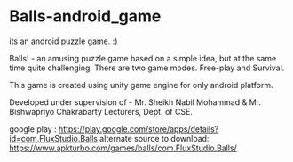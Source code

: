 # Balls-android_game
its an android puzzle game. :)

Balls! - an amusing puzzle game based on a simple idea, but at the same time quite challenging. 
There are two game modes. Free-play and Survival.

This game is created using unity game engine for only android platform.

Developed under supervision of - 
Mr. Sheikh Nabil Mohammad & 
Mr. Bishwapriyo Chakrabarty Lecturers, Dept. of CSE.

google play : https://play.google.com/store/apps/details?id=com.FluxStudio.Balls
alternate source to download: https://www.apkturbo.com/games/balls/com.FluxStudio.Balls/
